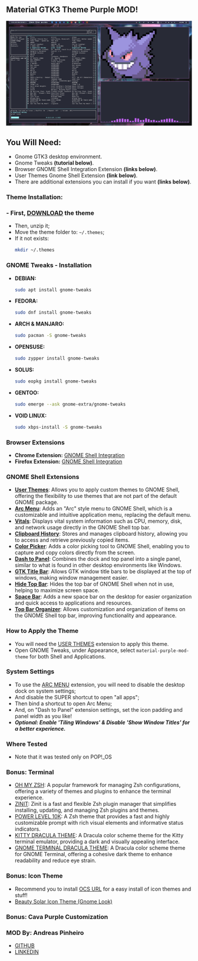 ## Material GTK3 Theme Purple MOD!
![Desktop Printscreen Using The Theme](/img/desktop.png)




## You Will Need:
- Gnome GTK3 desktop environment.
- Gnome Tweaks **(tutorial below)**.
- Browser GNOME Shell Integration Extension **(links below)**.
- User Themes Gnome Shell Extension **(link below)**.
- There are additional extensions you can install if you want **(links below)**.




### Theme Installation:
### - First, [DOWNLOAD](https://github.com/Andreas-Pinheiro/Material-GTK3-Purple-MOD-With-Borders/raw/master/GTK3-Material-Purple-MOD-Theme.zip) the theme
- Then, unzip it;
- Move the theme folder to: ` ~/.themes `;
- If it not exists: 
   ```bash
  mkdir ~/.themes
  ```
### GNOME Tweaks - Installation
- **DEBIAN:**
    ```bash
    sudo apt install gnome-tweaks
    ```
- **FEDORA:**
    ```bash
    sudo dnf install gnome-tweaks
    ```
- **ARCH & MANJARO:**
    ```bash
    sudo pacman -S gnome-tweaks
    ```
- **OPENSUSE:**
    ```bash
    sudo zypper install gnome-tweaks
    ```
- **SOLUS:**
    ```bash
    sudo eopkg install gnome-tweaks
    ```
- **GENTOO:**
    ```bash
    sudo emerge --ask gnome-extra/gnome-tweaks
    ```
- **VOID LINUX:**
    ```bash
    sudo xbps-install -S gnome-tweaks
    ```




### Browser Extensions
- **Chrome Extension:**
    [GNOME Shell Integration](https://chromewebstore.google.com/detail/integra%C3%A7%C3%A3o-com-gnome-shel/gphhapmejobijbbhgpjhcjognlahblep)
- **Firefox Extension:**
    [GNOME Shell Integration](https://addons.mozilla.org/pt-BR/firefox/addon/gnome-shell-integration/)




### GNOME Shell Extensions
- **[User Themes](https://extensions.gnome.org/extension/19/user-themes/)**: Allows you to apply custom themes to GNOME Shell, offering the flexibility to use themes that are not part of the default GNOME package.
- **[Arc Menu](https://extensions.gnome.org/extension/3628/arcmenu/)**: Adds an "Arc" style menu to GNOME Shell, which is a customizable and intuitive application menu, replacing the default menu.
- **[Vitals](https://extensions.gnome.org/extension/1460/vitals/)**: Displays vital system information such as CPU, memory, disk, and network usage directly in the GNOME Shell top bar.
- **[Clipboard History](https://extensions.gnome.org/extension/4839/clipboard-history/)**: Stores and manages clipboard history, allowing you to access and retrieve previously copied items.
- **[Color Picker](https://extensions.gnome.org/extension/3396/color-picker/)**: Adds a color picking tool to GNOME Shell, enabling you to capture and copy colors directly from the screen.
- **[Dash to Panel](https://extensions.gnome.org/extension/1160/dash-to-panel/)**: Combines the dock and top panel into a single panel, similar to what is found in other desktop environments like Windows.
- **[GTK Title Bar](https://extensions.gnome.org/extension/1732/gtk-title-bar/)**: Allows GTK window title bars to be displayed at the top of windows, making window management easier.
- **[Hide Top Bar](https://extensions.gnome.org/extension/545/hide-top-bar/)**: Hides the top bar of GNOME Shell when not in use, helping to maximize screen space.
- **[Space Bar](https://extensions.gnome.org/extension/5090/space-bar/)**: Adds a new space bar on the desktop for easier organization and quick access to applications and resources.
- **[Top Bar Organizer](https://extensions.gnome.org/extension/4356/top-bar-organizer/)**: Allows customization and organization of items on the GNOME Shell top bar, improving functionality and appearance.




### How to Apply the Theme
- You will need the [USER THEMES](https://extensions.gnome.org/extension/19/user-themes/) extension to apply this theme.
- Open GNOME Tweaks, under Appearance, select `material-purple-mod-theme` for both Shell and Applications.




### System Settings
- To use the [ARC MENU](https://extensions.gnome.org/extension/3628/arcmenu/) extension, you will need to disable the desktop dock on system settings;
- And disable the SUPER shortcut to open "all apps";
- Then bind a shortcut to open Arc Menu;
- And, on "Dash to Panel" extension settings, set the icon padding and panel width as you like!
- ***Optional: Enable 'Tiling Windows' & Disable 'Show Window Titles' for a better experience.***




### Where Tested
- Note that it was tested only on POP!_OS




### Bonus: Terminal
- [OH MY ZSH](https://ohmyz.sh/): A popular framework for managing Zsh configurations, offering a variety of themes and plugins to enhance the terminal experience.
- [ZINIT](https://github.com/zdharma-continuum/zinit): Zinit is a fast and flexible Zsh plugin manager that simplifies installing, updating, and managing Zsh plugins and themes. 
- [POWER LEVEL 10K](https://github.com/romkatv/powerlevel10k): A Zsh theme that provides a fast and highly customizable prompt with rich visual elements and informative status indicators.
- [KITTY DRACULA THEME](https://draculatheme.com/kitty): A Dracula color scheme theme for the Kitty terminal emulator, providing a dark and visually appealing interface.
- [GNOME TERMINAL DRACULA THEME](https://draculatheme.com/gnome-terminal): A Dracula color scheme theme for GNOME Terminal, offering a cohesive dark theme to enhance readability and reduce eye strain.




### Bonus: Icon Theme
- Recommend you to install [OCS URL](https://www.opendesktop.org/p/1136805/) for a easy install of icon themes and stuff!
- [Beauty Solar Icon Theme (Gnome Look)](https://store.kde.org/p/2037657/)




### Bonus: Cava Purple Customization




### MOD By: Andreas Pinheiro
- [GITHUB](https://github.com/Andreas-Pinheiro)
- [LINKEDIN](https://www.linkedin.com/in/andreas-pinheiro-a08633321/)
